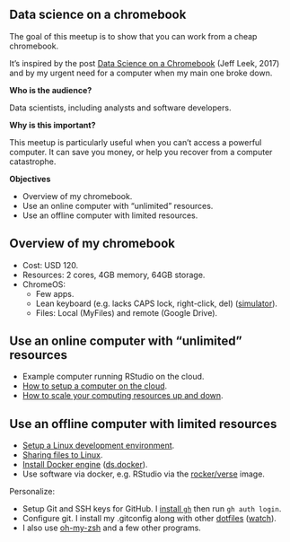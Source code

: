 
## Data science on a chromebook

The goal of this meetup is to show that you can work from a cheap
chromebook.

It’s inspired by the post [Data Science on a
Chromebook](https://simplystatistics.org/posts/2017-08-29-data-science-on-a-chromebook/)
(Jeff Leek, 2017) and by my urgent need for a computer when my main one
broke down.

**Who is the audience?**

Data scientists, including analysts and software developers.

**Why is this important?**

This meetup is particularly useful when you can’t access a powerful
computer. It can save you money, or help you recover from a computer
catastrophe.

**Objectives**

-   Overview of my chromebook.
-   Use an online computer with “unlimited” resources.
-   Use an offline computer with limited resources.

## Overview of my chromebook

-   Cost: USD 120.
-   Resources: 2 cores, 4GB memory, 64GB storage.
-   ChromeOS:
    -   Few apps.
    -   Lean keyboard (e.g. lacks CAPS lock, right-click, del)
        ([simulator](https://partnerdash.google.com/apps/simulator/chromebook#get-to-know-your-keyboard?l=en)).
    -   Files: Local (MyFiles) and remote (Google Drive).

## Use an online computer with “unlimited” resources

-   Example computer running RStudio on the cloud.
-   [How to setup a computer on the
    cloud](https://youtu.be/_pBqBfjTKI4).
-   [How to scale your computing resources up and
    down](https://youtu.be/NF7HPKt55Yk).

## Use an offline computer with limited resources

-   [Setup a Linux development
    environment](https://chromeos.dev/en/linux/setup).
-   [Sharing files to
    Linux](https://chromeos.dev/en/linux/setup#sharing-files-to-linux).
-   [Install Docker engine](https://docs.docker.com/engine/install/)
    ([ds.docker](https://github.com/2degreesInvesting/ds.docker)).
-   Use software via docker, e.g. RStudio via the
    [rocker/verse](https://rocker-project.org/images/versioned/rstudio.html)
    image.

Personalize:

-   Setup Git and SSH keys for GitHub. I [install
    `gh`](https://github.com/cli/cli/blob/trunk/docs/install_linux.md#debian-ubuntu-linux-raspberry-pi-os-apt)
    then run `gh auth login`.
-   Configure git. I install my .gitconfig along with other
    [dotfiles](https://github.com/maurolepore/dotfiles)
    ([watch](https://youtu.be/BYtt2cXW4qg)).
-   I also use [oh-my-zsh](https://ohmyz.sh/#install) and a few other
    programs.
